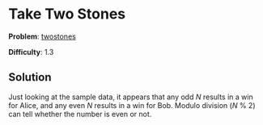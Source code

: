 # Take Two Stones

**Problem**: [twostones](https://open.kattis.com/problems/twostones)

**Difficulty**: 1.3

## Solution

Just looking at the sample data, it appears that any odd *N* results in a win for Alice, and any even
*N* results in a win for Bob. Modulo division (*N* % 2) can tell whether the number is even or not.

